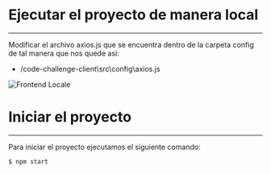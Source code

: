 # Ejecutar el proyecto de manera local
--------------------------------------
Modificar el archivo axios.js que se encuentra dentro de la carpeta config de tal manera que nos quede asi:
- /code-challenge-client\src\config\axios.js 

![Frontend Locale](https://github.com/robertramosastudillo/code-challenge-server/blob/main/assets/img/frontend-locale.png "Frontend Locale")


# Iniciar el proyecto 
--------------------------------------
Para iniciar el proyecto ejecutamos el siguiente comando:

```sh
$ npm start
```
